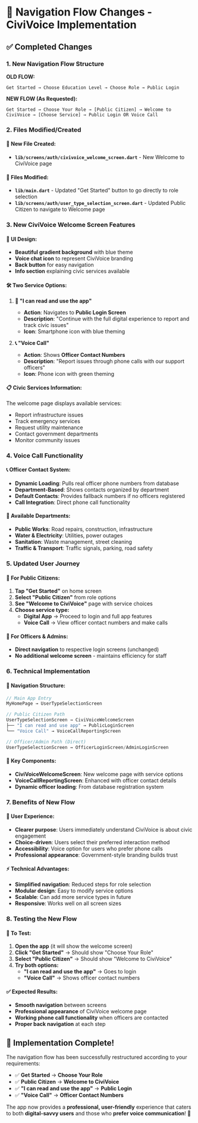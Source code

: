 # 🔄 Navigation Flow Changes - CiviVoice Implementation

## ✅ Completed Changes

### 1. **New Navigation Flow Structure**

**OLD FLOW:**
```
Get Started → Choose Education Level → Choose Role → Public Login
```

**NEW FLOW (As Requested):**
```
Get Started → Choose Your Role → [Public Citizen] → Welcome to CiviVoice → [Choose Service] → Public Login OR Voice Call
```

### 2. **Files Modified/Created**

#### 📁 **New File Created:**
- **`lib/screens/auth/civivoice_welcome_screen.dart`** - New Welcome to CiviVoice page

#### 📝 **Files Modified:**
- **`lib/main.dart`** - Updated "Get Started" button to go directly to role selection
- **`lib/screens/auth/user_type_selection_screen.dart`** - Updated Public Citizen to navigate to Welcome page

### 3. **New CiviVoice Welcome Screen Features**

#### 🎨 **UI Design:**
- **Beautiful gradient background** with blue theme
- **Voice chat icon** to represent CiviVoice branding
- **Back button** for easy navigation
- **Info section** explaining civic services available

#### 🛠️ **Two Service Options:**

1. **📱 "I can read and use the app"**
   - **Action**: Navigates to **Public Login Screen**
   - **Description**: "Continue with the full digital experience to report and track civic issues"
   - **Icon**: Smartphone icon with blue theming

2. **📞 "Voice Call"**
   - **Action**: Shows **Officer Contact Numbers**
   - **Description**: "Report issues through phone calls with our support officers"
   - **Icon**: Phone icon with green theming

#### 📋 **Civic Services Information:**
The welcome page displays available services:
- Report infrastructure issues
- Track emergency services  
- Request utility maintenance
- Contact government departments
- Monitor community issues

### 4. **Voice Call Functionality**

#### 📞 **Officer Contact System:**
- **Dynamic Loading**: Pulls real officer phone numbers from database
- **Department-Based**: Shows contacts organized by department
- **Default Contacts**: Provides fallback numbers if no officers registered
- **Call Integration**: Direct phone call functionality

#### 🏢 **Available Departments:**
- **Public Works**: Road repairs, construction, infrastructure
- **Water & Electricity**: Utilities, power outages  
- **Sanitation**: Waste management, street cleaning
- **Traffic & Transport**: Traffic signals, parking, road safety

### 5. **Updated User Journey**

#### 👤 **For Public Citizens:**
1. **Tap "Get Started"** on home screen
2. **Select "Public Citizen"** from role options
3. **See "Welcome to CiviVoice"** page with service choices
4. **Choose service type:**
   - **Digital App** → Proceed to login and full app features
   - **Voice Call** → View officer contact numbers and make calls

#### 👮 **For Officers & Admins:**
- **Direct navigation** to respective login screens (unchanged)
- **No additional welcome screen** - maintains efficiency for staff

### 6. **Technical Implementation**

#### 🔧 **Navigation Structure:**
```dart
// Main App Entry
MyHomePage → UserTypeSelectionScreen

// Public Citizen Path  
UserTypeSelectionScreen → CiviVoiceWelcomeScreen
├── "I can read and use app" → PublicLoginScreen
└── "Voice Call" → VoiceCallReportingScreen

// Officer/Admin Path (Direct)
UserTypeSelectionScreen → OfficerLoginScreen/AdminLoginScreen
```

#### 📱 **Key Components:**
- **CiviVoiceWelcomeScreen**: New welcome page with service options
- **VoiceCallReportingScreen**: Enhanced with officer contact details
- **Dynamic officer loading**: From database registration system

### 7. **Benefits of New Flow**

#### 🎯 **User Experience:**
- **Clearer purpose**: Users immediately understand CiviVoice is about civic engagement
- **Choice-driven**: Users select their preferred interaction method
- **Accessibility**: Voice option for users who prefer phone calls
- **Professional appearance**: Government-style branding builds trust

#### ⚡ **Technical Advantages:**
- **Simplified navigation**: Reduced steps for role selection
- **Modular design**: Easy to modify service options
- **Scalable**: Can add more service types in future
- **Responsive**: Works well on all screen sizes

### 8. **Testing the New Flow**

#### 🧪 **To Test:**
1. **Open the app** (it will show the welcome screen)
2. **Click "Get Started"** → Should show "Choose Your Role"
3. **Select "Public Citizen"** → Should show "Welcome to CiviVoice"
4. **Try both options:**
   - **"I can read and use the app"** → Goes to login
   - **"Voice Call"** → Shows officer contact numbers

#### ✅ **Expected Results:**
- **Smooth navigation** between screens
- **Professional appearance** of CiviVoice welcome page
- **Working phone call functionality** when officers are contacted
- **Proper back navigation** at each step

## 🎉 Implementation Complete!

The navigation flow has been successfully restructured according to your requirements:
- ✅ **Get Started** → **Choose Your Role**
- ✅ **Public Citizen** → **Welcome to CiviVoice** 
- ✅ **"I can read and use the app"** → **Public Login**
- ✅ **"Voice Call"** → **Officer Contact Numbers**

The app now provides a **professional, user-friendly** experience that caters to both **digital-savvy users** and those who **prefer voice communication**! 🚀